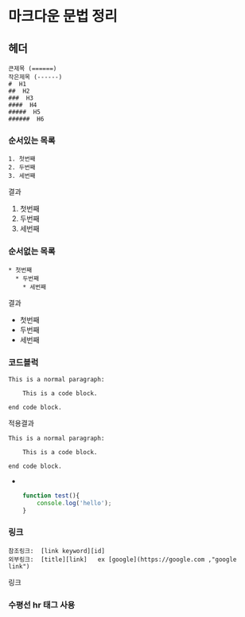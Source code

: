 # 마크다운 문법 정리

## 헤더

    큰제목 (======)
    작은제목 (------)
    #  H1
    ##  H2
    ###  H3
    ####  H4
    #####  H5
    ######  H6

### 순서있는 목록

    1. 첫번째
    2. 두번째
    3. 세번째

결과
1. 첫번째
2. 두번째
3. 세번째

### 순서없는 목록

    * 첫번째
      * 두번째
        * 세번째
    
결과

 * 첫번째
  * 두번째
  * 세번째

### 코드블럭

    This is a normal paragraph:

        This is a code block.
        
    end code block.

적용결과

    This is a normal paragraph:

        This is a code block.
    
    end code block.

- ```을 이용하는 방법

```javascript
    function test(){
        console.log('hello');
    }
```
### 링크

    참조링크:  [link keyword][id]
    외부링크:  [title][link]   ex [google](https://google.com ,"google link")

링크
    
### 수평선 hr 태그 사용




　
     


